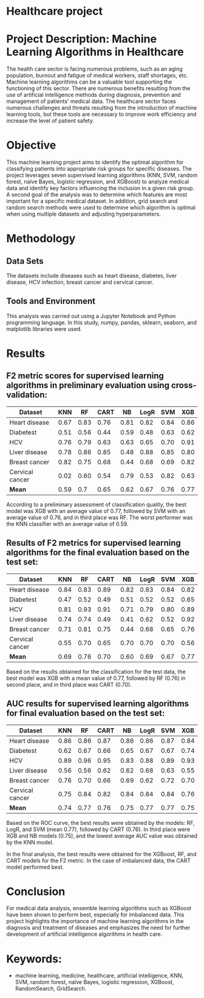 # Healthcare project
# Project Description: Machine Learning Algorithms in Healthcare

The health care sector is facing numerous problems, such as an aging population, burnout and fatigue of medical workers, staff shortages, etc. Machine learning algorithms can be a valuable tool supporting the functioning of this sector. There are numerous benefits resulting from the use of artificial intelligence methods during diagnosis, prevention and management of patients' medical data. The healthcare sector faces numerous challenges and threats resulting from the introduction of machine learning tools, but these tools are necessary to improve work efficiency and increase the level of patient safety.

# Objective
This machine learning project aims to identify the optimal algorithm for classifying patients into appropriate risk groups for specific diseases. The project leverages seven supervised learning algorithms (KNN, SVM, random forest, naïve Bayes, logistic regression, and XGBoost) to analyze medical data and identify key factors influencing the inclusion in a given risk group. A second goal of the analysis was to determine which features are most important for a specific medical dataset. In addition, grid search and random search methods were used to determine which algorithm is optimal when using multiple datasets and adjusting hyperparameters.

# Methodology
## Data Sets
The datasets include diseases such as heart disease, diabetes, liver disease, HCV infection, breast cancer and cervical cancer.

## Tools and Environment
This analysis was carried out using a Jupyter Notebook and Python programming language. In this study, numpy, pandas, sklearn, seaborn, and matplotlib libraries were used.

# Results
## F2 metric scores for supervised learning algorithms in preliminary evaluation using cross-validation:

| Dataset         | KNN  | RF   | CART | NB   | LogR | SVM  | XGB  |
|-----------------|------|------|------|------|------|------|------|
| Heart disease   | 0.67 | 0.83 | 0.76 | 0.81 | 0.82 | 0.84 | 0.86 |
| Diabetest       | 0.51 | 0.56 | 0.44 | 0.59 | 0.48 | 0.63 | 0.62 |
| HCV             | 0.76 | 0.79 | 0.63 | 0.63 | 0.65 | 0.70 | 0.91 |
| Liver disease   | 0.78 | 0.86 | 0.85 | 0.48 | 0.88 | 0.85 | 0.80 |
| Breast cancer   | 0.82 | 0.75 | 0.68 | 0.44 | 0.68 | 0.69 | 0.82 |
| Cervical cancer | 0.02 | 0.60 | 0.54 | 0.79 | 0.53 | 0.82 | 0.63 |
| **Mean**        | 0.59 | 0.7  | 0.65 | 0.62 | 0.67 | 0.76 | 0.77 |

According to a preliminary assessment of classification quality, the best model was XGB with an average value of 0.77, followed by SVM with an average value of 0.76, and in third place was RF. The worst performer was the KNN classifier with an average value of 0.59.

## Results of F2 metrics for supervised learning algorithms for the final evaluation based on the test set:

| Dataset         | KNN  | RF   | CART | NB   | LogR | SVM  | XGB  |
|-----------------|------|------|------|------|------|------|------|
| Heart disease   | 0.84 | 0.83 | 0.89 | 0.82 | 0.83 | 0.84 | 0.82 |
| Diabetest       | 0.47 | 0.52 | 0.49 | 0.51 | 0.52 | 0.52 | 0.65 |
| HCV             | 0.81 | 0.93 | 0.91 | 0.71 | 0.79 | 0.80 | 0.89 |
| Liver disease   | 0.74 | 0.74 | 0.49 | 0.41 | 0.62 | 0.52 | 0.92 |
| Breast cancer   | 0.71 | 0.81 | 0.75 | 0.44 | 0.68 | 0.65 | 0.76 |
| Cervical cancer | 0.55 | 0.70 | 0.65 | 0.70 | 0.70 | 0.70 | 0.56 |
| **Mean**        | 0.69 | 0.76 | 0.70 | 0.60 | 0.69 | 0.67 | 0.77 |

Based on the results obtained for the classification for the test data, the best model was XGB with a mean value of 0.77, followed by RF (0.76) in second place, and in third place was CART (0.70).

## AUC results for supervised learning algorithms for final evaluation based on the test set:

| Dataset          | KNN   | RF    | CART  | NB    | LogR  | SVM   | XGB   |
|------------------|-------|-------|-------|-------|-------|-------|-------|
| Heart disease    | 0.86  | 0.86  | 0.87  | 0.86  | 0.86  | 0.87  | 0.84  |
| Diabetest        | 0.62  | 0.67  | 0.66  | 0.65  | 0.67  | 0.67  | 0.74  |
| HCV              | 0.89  | 0.96  | 0.95  | 0.83  | 0.88  | 0.89  | 0.93  |
| Liver disease    | 0.56  | 0.56  | 0.62  | 0.62  | 0.68  | 0.63  | 0.55  |
| Breast cancer    | 0.76  | 0.70  | 0.66  | 0.69  | 0.62  | 0.72  | 0.70  |
| Cervical cancer  | 0.75  | 0.84  | 0.82  | 0.84  | 0.84  | 0.84  | 0.76  |
| **Mean**         | 0.74  | 0.77  | 0.76  | 0.75  | 0.77  | 0.77  | 0.75  |

Based on the ROC curve, the best results were obtained by the models: RF, LogR, and SVM (mean 0.77), followed by CART (0.76). In third place were XGB and NB models (0.75), and the lowest average AUC value was obtained by the KNN model.

In the final analysis, the best results were obtained for the XGBoost, RF, and CART models for the F2 metric. In the case of imbalanced data, the CART model performed best.

# Conclusion
For medical data analysis, ensemble learning algorithms such as XGBoost have been shown to perform best, especially for imbalanced data.
This project highlights the importance of machine learning algorithms in the diagnosis and treatment of diseases and emphasizes the need for further development of artificial intelligence algorithms in health care.

# Keywords: 
* machine learning, medicine, healthcare, artificial intelligence, KNN, SVM, random forest, naïve Bayes, logistic regression, XGBoost, RandomSearch, GridSearch.